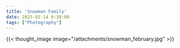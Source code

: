 ```yaml
---
title: 'Snowman Family'
date: 2025-02-14 9:30:00
tags: ["Photography"]
---
```


{{< thought_image image="/attachments/snowman_february.jpg" >}}

